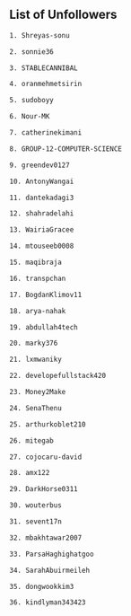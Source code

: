 ## List of Unfollowers
```bash
1. Shreyas-sonu
```
```bash
2. sonnie36
```
```bash
3. STABLECANNIBAL
```
```bash
4. oranmehmetsirin
```
```bash
5. sudoboyy
```
```bash
6. Nour-MK
```
```bash
7. catherinekimani
```
```bash
8. GROUP-12-COMPUTER-SCIENCE
```
```bash
9. greendev0127
```
```bash
10. AntonyWangai
```
```bash
11. dantekadagi3
```
```bash
12. shahradelahi
```
```bash
13. WairiaGracee
```
```bash
14. mtouseeb0008
```
```bash
15. maqibraja
```
```bash
16. transpchan
```
```bash
17. BogdanKlimov11
```
```bash
18. arya-nahak
```
```bash
19. abdullah4tech
```
```bash
20. marky376
```
```bash
21. lxmwaniky
```
```bash
22. developefullstack420
```
```bash
23. Money2Make
```
```bash
24. SenaThenu
```
```bash
25. arthurkoblet210
```
```bash
26. mitegab
```
```bash
27. cojocaru-david
```
```bash
28. amx122
```
```bash
29. DarkHorse0311
```
```bash
30. wouterbus
```
```bash
31. sevent17n
```
```bash
32. mbakhtawar2007
```
```bash
33. ParsaHaghighatgoo
```
```bash
34. SarahAbuirmeileh
```
```bash
35. dongwookkim3
```
```bash
36. kindlyman343423
```
